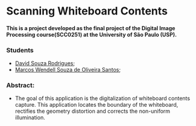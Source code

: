 # Scanning Whiteboard Contents
#### This is a project developed as the final project of the Digital Image Processing course(SCC0251) at the University of São Paulo (USP).
### Students
* [David Souza Rodrigues](https://github.com/bicanco);
* [Marcos Wendell Souza de Oliveira Santos](https://github.com/MarcosWendell);
### Abstract:
* The goal of this application is the digitalization of whiteboard contents capture. This application locates the boundary of the whiteboard, rectifies the geometry distortion and corrects the non-uniform illumination.
